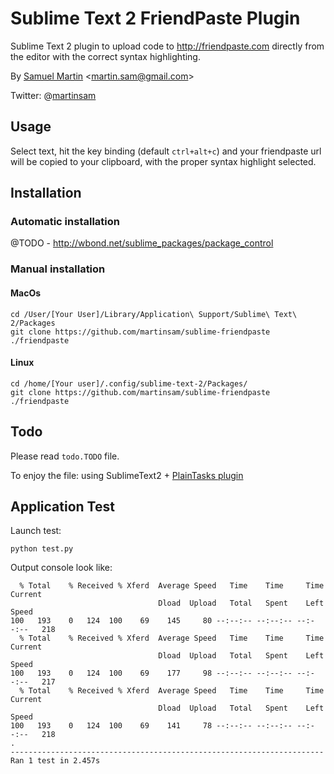 # Sublime Text 2 FriendPaste Plugin

Sublime Text 2 plugin to upload code to http://friendpaste.com directly from the editor with the correct syntax highlighting.

By [Samuel Martin](http://blog.creaone.fr) <<martin.sam@gmail.com>>

Twitter: @[martinsam](http://twitter.com/martinsam)


## Usage
Select text, hit the key binding (default `ctrl+alt+c`) and your friendpaste url will be copied to your clipboard, with the proper syntax highlight selected.

## Installation

### Automatic installation 

@TODO - http://wbond.net/sublime_packages/package_control

### Manual installation 

#### MacOs
	cd /User/[Your User]/Library/Application\ Support/Sublime\ Text\ 2/Packages
	git clone https://github.com/martinsam/sublime-friendpaste ./friendpaste

#### Linux
	cd /home/[Your user]/.config/sublime-text-2/Packages/
	git clone https://github.com/martinsam/sublime-friendpaste ./friendpaste

## Todo

Please read `todo.TODO` file.

To enjoy the file: using SublimeText2 + [PlainTasks plugin](https://github.com/aziz/PlainTasks)

## Application Test

Launch test:

	python test.py
	
Output console look like:

	  % Total    % Received % Xferd  Average Speed   Time    Time     Time  Current
	                                 Dload  Upload   Total   Spent    Left  Speed
	100   193    0   124  100    69    145     80 --:--:-- --:--:-- --:--:--   218
	  % Total    % Received % Xferd  Average Speed   Time    Time     Time  Current
	                                 Dload  Upload   Total   Spent    Left  Speed
	100   193    0   124  100    69    177     98 --:--:-- --:--:-- --:--:--   217
	  % Total    % Received % Xferd  Average Speed   Time    Time     Time  Current
	                                 Dload  Upload   Total   Spent    Left  Speed
	100   193    0   124  100    69    141     78 --:--:-- --:--:-- --:--:--   218
	.
	----------------------------------------------------------------------
	Ran 1 test in 2.457s
